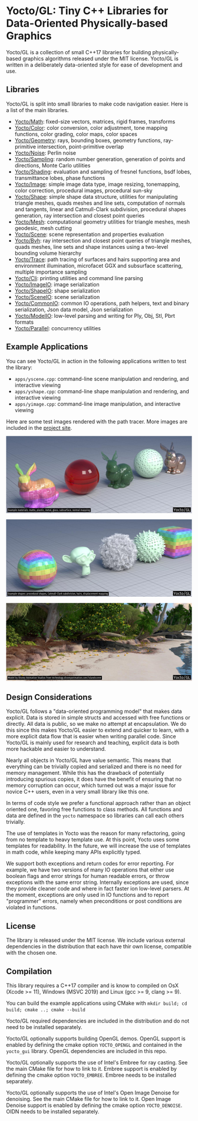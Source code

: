 # Yocto/GL: Tiny C++ Libraries for Data-Oriented Physically-based Graphics

Yocto/GL is a collection of small C++17 libraries for building
physically-based graphics algorithms released under the MIT license.
Yocto/GL is written in a deliberately data-oriented style for ease of
development and use.

## Libraries

Yocto/GL is split into small libraries to make code navigation easier.
Here is a list of the main libraries.

- [Yocto/Math](yocto/yocto_math.md): fixed-size vectors, matrices, rigid frames,
  transforms
- [Yocto/Color](yocto/yocto_color.md): color conversion, color adjustment,
  tone mapping functions, color grading, color maps, color spaces
- [Yocto/Geometry](yocto/yocto_geometry.md): rays, bounding boxes,
  geometry functions, ray-primitive intersection, point-primitive overlap
- [Yocto/Noise](yocto/yocto_noise.md): Perlin noise
- [Yocto/Sampling](yocto/yocto_sampling.md): random number generation,
  generation of points and directions, Monte Carlo utilities
- [Yocto/Shading](yocto/yocto_shading.md): evaluation and sampling of fresnel
  functions, bsdf lobes, transmittance lobes, phase functions
- [Yocto/Image](yocto/yocto_image.md): simple image data type, image resizing,
  tonemapping, color correction, procedural images, procedural sun-sky
- [Yocto/Shape](yocto/yocto_shape.md): simple shape data structure, utilities 
  for manipulating triangle meshes, quads meshes and line sets, computation of 
  normals and tangents, linear and Catmull-Clark subdivision, 
  procedural shapes generation, ray intersection and closest point queries
- [Yocto/Mesh](yocto/yocto_mesh.md): computational geometry utilities for
  triangle meshes, mesh geodesic, mesh cutting
- [Yocto/Scene](yocto/yocto_scene.md): scene representation and properties
  evaluation
- [Yocto/Bvh](yocto/yocto_bvh.md): ray intersection and closest point queries
  of triangle meshes, quads meshes, line sets and shape instances using a
  two-level bounding volume hierarchy
- [Yocto/Trace](yocto/yocto_trace.md): path tracing of surfaces and hairs
  supporting area and environment illumination, microfacet GGX and subsurface
  scattering, multiple importance sampling
- [Yocto/Cli](yocto/yocto_cli.md): printing utilities and command line parsing
- [Yocto/ImageIO](yocto/yocto_imageio.md): image serialization
- [Yocto/ShapeIO](yocto/yocto_shapeio.md): shape serialization
- [Yocto/SceneIO](yocto/yocto_sceneio.md): scene serialization
- [Yocto/CommonIO](yocto/yocto_commonio.md): common IO operations, path helpers,
  text and binary serialization, Json data model, Json serialization
- [Yocto/ModelIO](yocto/yocto_modelio.md): low-level parsing and writing for 
  Ply, Obj, Stl, Pbrt formats
- [Yocto/Parallel](yocto/yocto_parallel.md): concurrency utilities

## Example Applications

You can see Yocto/GL in action in the following applications written to
test the library:

- `apps/yscene.cpp`: command-line scene manipulation and rendering, and interactive viewing
- `apps/yshape.cpp`: command-line shape manipulation and rendering, and interactive viewing
- `apps/yimage.cpp`: command-line image manipulation, and interactive viewing

Here are some test images rendered with the path tracer. More images are
included in the [project site](https://xelatihy.github.io/yocto-gl/).

![Example materials: matte, plastic, metal, glass, subsurface, normal mapping](images/features1.jpg)

![Example shapes: procedural shapes, Catmull-Clark subdivision, hairs, displacement mapping](images/features2.jpg)

![Image rendered with Yocto/GL path tracer. Model by Disney Animation Studios.](images/island.jpg)

## Design Considerations

Yocto/GL follows a "data-oriented programming model" that makes data explicit.
Data is stored in simple structs and accessed with free functions or directly.
All data is public, so we make no attempt at encapsulation.
We do this since this makes Yocto/GL easier to extend and quicker to learn,
with a more explicit data flow that is easier when writing parallel code.
Since Yocto/GL is mainly used for research and teaching,
explicit data is both more hackable and easier to understand.

Nearly all objects in Yocto/GL have value semantic. This means that everything
can be trivially copied and serialized and there is no need for memory management. 
While this has the drawback of potentially introducing spurious copies, it does
have the benefit of ensuring that no memory corruption can occur, which
turned out was a major issue for novice C++ users, even in a very small
library like this one. 

In terms of code style we prefer a functional approach rather than an
object oriented one, favoring free functions to class methods. All functions
and data are defined in the `yocto` namespace so libraries can call each others
trivially.

The use of templates in Yocto was the reason for many refactoring, going
from no template to heavy template use. At this point, Yocto uses some templates
for readability. In the future, we will increase the use of templates in math
code, while keeping many APIs explicitly typed.

We support both exceptions and return codes for error reporting. For example, 
we have two versions of many IO operations that either use boolean flags and 
error strings for human readable errors, or throw exceptions with the same
error string. Internally exceptions are used, since they provide cleaner
code and where in fact faster ion low-level parsers. At the moment,
exceptions are only used in IO functions and to report "programmer"
errors, namely when preconditions or post conditions are violated in functions.

## License

The library is released under the MIT license. We include various external 
dependencies in the distribution that each have thir own license, compatible
with the chosen one.

## Compilation

This library requires a C++17 compiler and is know to compiled on
OsX (Xcode >= 11), Windows (MSVC 2019) and Linux (gcc >= 9, clang >= 9).

You can build the example applications using CMake with
`mkdir build; cd build; cmake ..; cmake --build`

Yocto/GL required dependencies are included in the distribution and do not
need to be installed separately.

Yocto/GL optionally supports building OpenGL demos. OpenGL support is enabled 
by defining the cmake option `YOCTO_OPENGL` and contained in the `yocto_gui` 
library. OpenGL dependencies are included in this repo.

Yocto/GL optionally supports the use of Intel's Embree for ray casting.
See the main CMake file for how to link to it. Embree support is enabled by
defining the cmake option `YOCTO_EMBREE`. Embree needs to be installed separately.

Yocto/GL optionally supports the use of Intel's Open Image Denoise for denoising.
See the main CMake file for how to link to it. Open Image Denoise support
is enabled by defining the cmake option `YOCTO_DENOISE`. 
OIDN needs to be installed separately.
